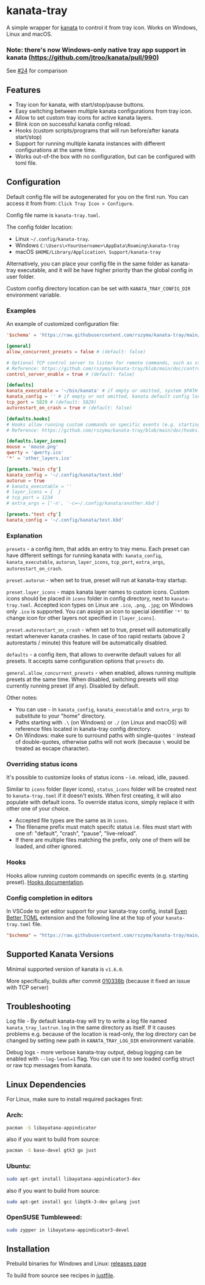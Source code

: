 # kanata-tray

A simple wrapper for [kanata](https://github.com/jtroo/kanata) to control it from tray icon.
Works on Windows, Linux and macOS.

### Note: there's now Windows-only native tray app support in kanata (https://github.com/jtroo/kanata/pull/990)

See [#24](https://github.com/rszyma/kanata-tray/issues/24) for comparison

## Features

- Tray icon for kanata, with start/stop/pause buttons.
- Easy switching between multiple kanata configurations from tray icon.
- Allow to set custom tray icons for active kanata layers.
- Blink icon on successful kanata config reload.
- Hooks (custom scripts/programs that will run before/after kanata start/stop)
- Support for running multiple kanata instances with different configurations at the same time.
- Works out-of-the box with no configuration, but can be configured with toml file.

## Configuration

Default config file will be autogenerated for you on the first run.
You can access it from from: `Click Tray Icon > Configure`.

Config file name is `kanata-tray.toml`.

The config folder location:
- Linux `~/.config/kanata-tray`.
- Windows `C:\Users\<YourUsername>\AppData\Roaming\kanata-tray`
- macOS `$HOME/Library/Application\ Support/kanata-tray`

Alternatively, you can place your config file in the same folder as kanata-tray executable,
and it will be have higher priority than the global config in user folder.

Custom config directory location can be set with `KANATA_TRAY_CONFIG_DIR` environment variable.

### Examples

An example of customized configuration file:

```toml
'$schema' = 'https://raw.githubusercontent.com/rszyma/kanata-tray/main/doc/config_schema.json'

[general]
allow_concurrent_presets = false # (default: false)

# Optional TCP control server to listen for remote commands, such as stopping/starting a preset.
# Reference: https://github.com/rszyma/kanata-tray/blob/main/doc/control_server.md
control_server_enable = true # (default: false)

[defaults]
kanata_executable = '~/bin/kanata' # if empty or omitted, system $PATH will be searched.
kanata_config = '' # if empty or not omitted, kanata default config locations will be used.
tcp_port = 5829 # (default: 5829)
autorestart_on_crash = true # (default: false)

[defaults.hooks]
# Hooks allow running custom commands on specific events (e.g. starting preset).
# Reference: https://github.com/rszyma/kanata-tray/blob/main/doc/hooks.md

[defaults.layer_icons]
mouse = 'mouse.png'
qwerty = 'qwerty.ico'
'*' = 'other_layers.ico'

[presets.'main cfg']
kanata_config = '~/.config/kanata/test.kbd'
autorun = true
# kanata_executable = ''
# layer_icons = {  }
# tcp_port = 1234
# extra_args = ['-n', '-c=~/.config/kanata/another.kbd']

[presets.'test cfg']
kanata_config = '~/.config/kanata/test.kbd'

```
### Explanation

`presets` - a config item, that adds an entry to tray menu. Each preset can have different settings for running kanata with:
`kanata_config`, `kanata_executable`, `autorun`, `layer_icons`, `tcp_port`, `extra_args`, `autorestart_on_crash`.

`preset.autorun` - when set to true, preset will run at kanata-tray startup.

`preset.layer_icons` - maps kanata layer names to custom icons. Custom icons should be placed in `icons` folder in config directory, next to `kanata-tray.toml`. Accepted icon types on Linux are `.ico`, `.png`, `.jpg`; on Windows only `.ico` is supported. You can assign an icon to special identifier `'*'` to change icon for other layers not specified in `[layer_icons]`.

`preset.autorestart_on_crash` - when set to true, preset will automatically restart whenever kanata crashes.
In case of too rapid restarts (above 2 autorestarts / minute) this feature will be automatically disabled.

`defaults` - a config item, that allows to overwrite default values for all presets.
It accepts same configuration options that `presets` do.

`general.allow_concurrent_presets` - when enabled, allows running multiple presets at the same time.
When disabled, switching presets will stop currently running preset (if any).
Disabled by default.

Other notes:
- You can use `~` in `kanata_config`, `kanata_executable` and `extra_args` to substitute to your "home" directory.
- Paths starting with `.\` (on Windows) or `./` (on Linux and macOS) will reference files located in kanata-tray config directory.
- On Windows: make sure to surround paths with single-quotes `'` instead of double-quotes, otherwise paths will not work (because `\` would be treated as escape character).

### Overriding status icons

It's possible to customize looks of status icons - i.e. reload, idle, paused.

Similar to `icons` folder (layer icons), `status_icons` folder will be created
next to `kanata-tray.toml` if it doesn't exists. When first creating, it will
also populate with default icons. To override status icons, simply replace it
with other one of your choice.

- Accepted file types are the same as in `icons`.
- The filename prefix must match specifc status i.e. files must start with one of:
"default", "crash", "pause", "live-reload".
- If there are multiple files matching the prefix, only one of them will be loaded,
and other ignored.

### Hooks

Hooks allow running custom commands on specific events (e.g. starting preset).
[Hooks documentation](./doc/hooks.md).

### Config completion in editors

In VSCode to get editor support for your kanata-tray config, install [Even Better TOML](https://marketplace.visualstudio.com/items?itemName=tamasfe.even-better-toml#completion-and-validation-with-json-schema) extension and the following line at the top of your `kanata-tray.toml` file.
```toml
"$schema" = "https://raw.githubusercontent.com/rszyma/kanata-tray/main/doc/config_schema.json"
```

## Supported Kanata Versions

Minimal supported version of kanata is `v1.6.0`.

More specifically, builds after commit [010338b](https://github.com/jtroo/kanata/commit/010338b14d0020098b9263a615ef2152c249d666) (because it fixed an issue with TCP server)

## Troubleshooting

Log file - By default kanata-tray will try to write a log file named `kanata_tray_lastrun.log` in the same directory as itself. If it causes problems e.g. because of the location is read-only, the log directory can be changed by setting new path in `KANATA_TRAY_LOG_DIR` environment variable.

Debug logs - more verbose kanata-tray output, debug logging can be enabled with `--log-level=1` flag. You can use it to see loaded config struct or raw tcp messages from kanata.

## Linux Dependencies

For Linux, make sure to install required packages first:

### Arch:
```bash
pacman -S libayatana-appindicator
```

also if you want to build from source:
```bash
pacman -S base-devel gtk3 go just
```

### Ubuntu:
```bash
sudo apt-get install libayatana-appindicator3-dev
```

also if you want to build from source:
```bash
sudo apt-get install gcc libgtk-3-dev golang just
```

### OpenSUSE Tumbleweed:
```bash
sudo zypper in libayatana-appindicator3-devel
```

## Installation

Prebuild binaries for Windows and Linux: [releases page](https://github.com/rszyma/kanata-tray/releases/latest)

To build from source see recipes in [justfile](./justfile).
